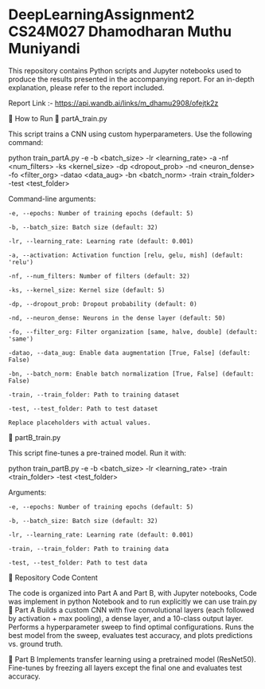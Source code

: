 # DeepLearningAssignment2  CS24M027  Dhamodharan Muthu Muniyandi
This repository contains Python scripts and Jupyter notebooks used to produce the results presented in the accompanying report. For an in-depth explanation, please refer to the report included.

Report Link :- https://api.wandb.ai/links/m_dhamu2908/ofejtk2z

🚀 How to Run
🔧 partA_train.py

This script trains a CNN using custom hyperparameters. Use the following command:

python train_partA.py -e <epochs> -b <batch_size> -lr <learning_rate> -a <activation> -nf <num_filters> -ks <kernel_size> -dp <dropout_prob> -nd <neuron_dense> -fo <filter_org> -datao <data_aug> -bn <batch_norm> -train <train_folder> -test <test_folder>

Command-line arguments:

    -e, --epochs: Number of training epochs (default: 5)

    -b, --batch_size: Batch size (default: 32)

    -lr, --learning_rate: Learning rate (default: 0.001)

    -a, --activation: Activation function [relu, gelu, mish] (default: 'relu')

    -nf, --num_filters: Number of filters (default: 32)

    -ks, --kernel_size: Kernel size (default: 5)

    -dp, --dropout_prob: Dropout probability (default: 0)

    -nd, --neuron_dense: Neurons in the dense layer (default: 50)

    -fo, --filter_org: Filter organization [same, halve, double] (default: 'same')

    -datao, --data_aug: Enable data augmentation [True, False] (default: False)

    -bn, --batch_norm: Enable batch normalization [True, False] (default: False)

    -train, --train_folder: Path to training dataset

    -test, --test_folder: Path to test dataset

    Replace placeholders with actual values.

🔧 partB_train.py

This script fine-tunes a pre-trained model. Run it with:

python train_partB.py -e <epochs> -b <batch_size> -lr <learning_rate> -train <train_folder> -test <test_folder>

Arguments:

    -e, --epochs: Number of training epochs (default: 5)

    -b, --batch_size: Batch size (default: 32)

    -lr, --learning_rate: Learning rate (default: 0.001)

    -train, --train_folder: Path to training data

    -test, --test_folder: Path to test data

📂 Repository Code Content 

The code is organized into Part A and Part B, with Jupyter notebooks, Code was implement in python Notebook and to run explicitly we can use train.py
📘 Part A
    Builds a custom CNN with five convolutional layers (each followed by activation + max pooling), a dense layer, and a 10-class output layer.
    Performs a hyperparameter sweep to find optimal configurations.
    Runs the best model from the sweep, evaluates test accuracy, and plots predictions vs. ground truth.

📘 Part B
    Implements transfer learning using a pretrained model (ResNet50). Fine-tunes by freezing all layers except the final one and evaluates test accuracy.
